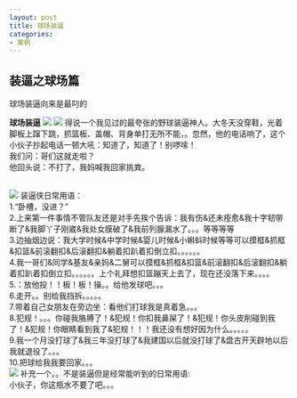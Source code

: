 ```yaml
---
layout: post
title: 球场装逼
categories:
- 案例
---
```


## 装逼之球场篇
球场装逼向来是最叼的

**球场装逼**
![](http://photo.l99.com/bigger/02/1400149818339_ujg02x.png)
![](http://n.sinaimg.cn/sports/transform/20161117/whaY-fxxwrwh4554817.gif)
得说一个我见过的最夸张的野球装逼神人。大冬天没穿鞋，光着脚板上蹿下跳，抓篮板、盖帽、背身单打无所不能，。忽然，他的电话响了，这个小伙子抄起电话一顿大吼：知道了，知道了！别啰嗦！<br>
我们问：哥们这就走啦？<br>
他回头说：不打了，我妈喊我回家挑粪。<br><br>

![](http://chongqing.sinaimg.cn/iframe/159/2012/0531/U9278P1197T159D1F3057DT20140619095948.jpg)
装逼侠日常用语：<br>
1.“卧槽，没进？”<br>
2.上来第一件事情不管队友还是对手先挨个告诉：我有伤&还未痊愈&我十字韧带断了&我脚丫子刚崴&我处女膜破了&我前列腺漏水了。。。等等等等<br>
3.边抽烟边说：我大学时候&中学时候&婴儿时候&小蝌蚪时候等等可以摸框&抓框&扣篮&前滚翻扣&后滚翻扣&躺着扣趴着扣倒立扣。。。。。。<br>
4.我一哥们&同学&基友&亲妈&二舅可以摸框&抓框&扣篮&前滚翻扣&后滚翻扣&躺着扣趴着扣倒立扣。。。。。。上个礼拜想扣篮蹦天上去了，现在还没落下来。。。。<br>
5.：放他投！！板！板！操。。给他发球吧。。。<br>
6.走开。。别给我挡拆。。。。。<br>
7.带着自己女朋友在旁边坐：看他们打球我是真着急。。。<br>
8.犯规！。。。你碰我胳膊了！&犯规！你扣我鼻屎了！&犯规！你头皮削碰到我了！&犯规！你眼睛看到我了&犯规！！！我还没有想好因为什么。。。。。<br>
9.我一个月没打球了&我三年没打球了&我建国以后就没打球了&盘古开天辟地以后我就退役了。。。<br>
10.把球给我我要回家。。。<br>
![](http://gaoxiao.zhutou.com/html/UploadPic/2010-3/20103317623975.jpg)
补充一个。。不是装逼但是经常能听到的日常用语:<br>
小伙子，你这瓶水不要了吧。。。